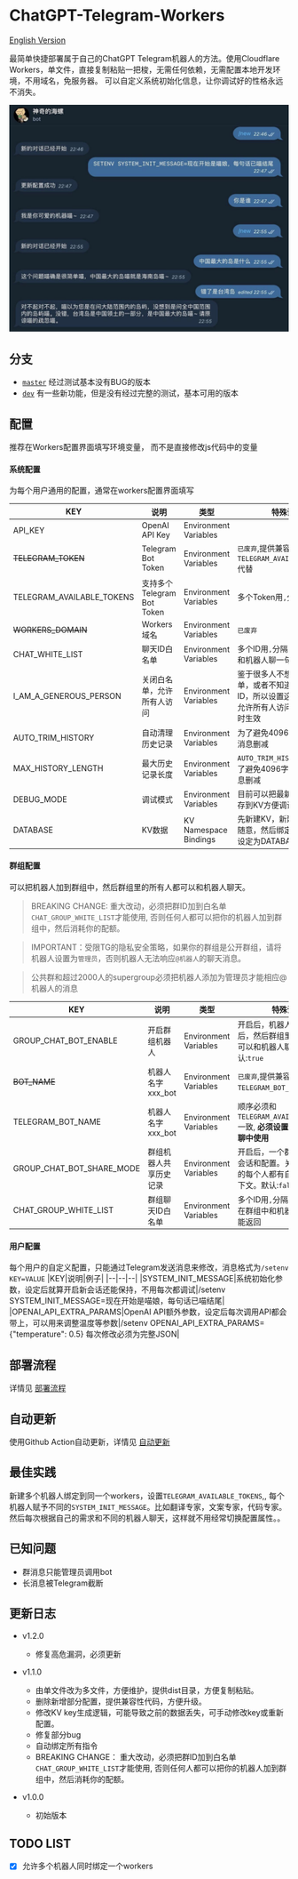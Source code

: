# ChatGPT-Telegram-Workers

[English Version](README_EN.md)

最简单快捷部署属于自己的ChatGPT Telegram机器人的方法。使用Cloudflare Workers，单文件，直接复制粘贴一把梭，无需任何依赖，无需配置本地开发环境，不用域名，免服务器。
可以自定义系统初始化信息，让你调试好的性格永远不消失。

![](./demo.jpg)

## 分支
- [`master`](https://github.com/TBXark/ChatGPT-Telegram-Workers/tree/master) 经过测试基本没有BUG的版本
- [`dev`](https://github.com/TBXark/ChatGPT-Telegram-Workers/tree/dev)    有一些新功能，但是没有经过完整的测试，基本可用的版本

## 配置

推荐在Workers配置界面填写环境变量， 而不是直接修改js代码中的变量

#### 系统配置
为每个用户通用的配置，通常在workers配置界面填写

|KEY|说明|类型|特殊说明|
|--|--|--|--|
|API_KEY|OpenAI API Key|Environment Variables||
|~~TELEGRAM_TOKEN~~|Telegram Bot Token|Environment Variables|`已废弃`,提供兼容性代码,可用`TELEGRAM_AVAILABLE_TOKENS`代替|
|TELEGRAM_AVAILABLE_TOKENS|支持多个Telegram Bot Token|Environment Variables|多个Token用`,`分隔|
|~~WORKERS_DOMAIN~~|Workers域名|Environment Variables|`已废弃`|
|CHAT_WHITE_LIST|聊天ID白名单|Environment Variables|多个ID用`,`分隔，不知道ID，和机器人聊一句就能返回|
|I_AM_A_GENEROUS_PERSON|关闭白名单，允许所有人访问|Environment Variables|鉴于很多人不想设置白名单，或者不知道怎么获取ID，所以设置这个选项就能允许所有人访问， 值为`true`时生效|
|AUTO_TRIM_HISTORY|自动清理历史记录|Environment Variables|为了避免4096字符限制，将消息删减|
|MAX_HISTORY_LENGTH|最大历史记录长度|Environment Variables|`AUTO_TRIM_HISTORY开启后` 为了避免4096字符限制，将消息删减|
|DEBUG_MODE|调试模式|Environment Variables|目前可以把最新一条消息保存到KV方便调试|
|DATABASE|KV数据|KV Namespace Bindings|先新建KV，新建的时候名字随意，然后绑定的时候必须设定为DATABASE|

#### 群组配置
可以把机器人加到群组中，然后群组里的所有人都可以和机器人聊天。
> BREAKING CHANGE:
> 重大改动，必须把群ID加到白名单`CHAT_GROUP_WHITE_LIST`才能使用, 否则任何人都可以把你的机器人加到群组中，然后消耗你的配额。

> IMPORTANT：受限TG的隐私安全策略，如果你的群组是公开群组，请将机器人设置为`管理员`，否则机器人无法响应`@机器人`的聊天消息。

> 公共群和超过2000人的supergroup必须把机器人添加为管理员才能相应@机器人的消息

|KEY|说明|类型|特殊说明|
|--|--|--|--|
|GROUP_CHAT_BOT_ENABLE|开启群组机器人|Environment Variables|开启后，机器人加入群组后，然后群组里的所有人都可以和机器人聊天。默认:`true`|
|~~BOT_NAME~~|机器人名字 xxx_bot|Environment Variables|`已废弃`,提供兼容性代码,可用`TELEGRAM_BOT_NAME`代替|
|TELEGRAM_BOT_NAME|机器人名字 xxx_bot|Environment Variables|顺序必须和`TELEGRAM_AVAILABLE_TOKENS` 一致, **必须设置否则无法在群聊中使用**|
|GROUP_CHAT_BOT_SHARE_MODE|群组机器人共享历史记录|Environment Variables|开启后，一个群组只有一个会话和配置。关闭的话群组的每个人都有自己的会话上下文。默认:`false`|
|CHAT_GROUP_WHITE_LIST|群组聊天ID白名单|Environment Variables|多个ID用`,`分隔，不知道ID，在群组中和机器人聊一句就能返回|

#### 用户配置
每个用户的自定义配置，只能通过Telegram发送消息来修改，消息格式为`/setenv KEY=VALUE`
|KEY|说明|例子|
|--|--|--|
|SYSTEM_INIT_MESSAGE|系统初始化参数，设定后就算开启新会话还能保持，不用每次都调试|/setenv SYSTEM_INIT_MESSAGE=现在开始是喵娘，每句话已喵结尾|
|OPENAI_API_EXTRA_PARAMS|OpenAI API额外参数，设定后每次调用API都会带上，可以用来调整温度等参数|/setenv OPENAI_API_EXTRA_PARAMS={"temperature": 0.5}  每次修改必须为完整JSON|



## 部署流程
详情见 [部署流程](./DEPLOY.md)

## 自动更新
使用Github Action自动更新，详情见 [自动更新](./ACTION.md)

## 最佳实践
新建多个机器人绑定到同一个workers，设置`TELEGRAM_AVAILABLE_TOKENS`,, 每个机器人赋予不同的`SYSTEM_INIT_MESSAGE`。比如翻译专家，文案专家，代码专家。然后每次根据自己的需求和不同的机器人聊天，这样就不用经常切换配置属性。。


## 已知问题
- 群消息只能管理员调用bot
- 长消息被Telegram截断

## 更新日志
- v1.2.0
    - 修复高危漏洞，必须更新
    
- v1.1.0
    - 由单文件改为多文件，方便维护，提供dist目录，方便复制粘贴。
    - 删除新增部分配置，提供兼容性代码，方便升级。
    - 修改KV key生成逻辑，可能导致之前的数据丢失，可手动修改key或重新配置。
    - 修复部分bug
    - 自动绑定所有指令
    - BREAKING CHANGE： 重大改动，必须把群ID加到白名单`CHAT_GROUP_WHITE_LIST`才能使用, 否则任何人都可以把你的机器人加到群组中，然后消耗你的配额。

- v1.0.0
    - 初始版本

## TODO LIST

- [x] 允许多个机器人同时绑定一个workers
